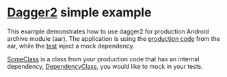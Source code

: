# [Dagger2](https://github.com/google/dagger) simple example
This example demonstrates how to use dagger2 for production Android archive module (aar). 
The application is using the [production code](https://github.com/EldarZ/Dagger2SimpleExample/blob/master/app/src/main/java/com/eldarz/dagger2simpleexample/MainActivity.java) from the aar, while the [test](https://github.com/EldarZ/Dagger2SimpleExample/blob/master/additionallib/src/test/java/com/eldarz/additionallib/SomeClassUnitTests.java) inject a mock dependency.

[SomeClass](https://github.com/EldarZ/Dagger2SimpleExample/blob/master/additionallib/src/main/java/com/eldarz/additionallib/SomeClass.java) is a class from your production code that has an internal dependency, [DependencyClass](https://github.com/EldarZ/Dagger2SimpleExample/blob/master/additionallib/src/main/java/com/eldarz/additionallib/DependencyClass.java),  you would like to mock in your tests.
